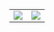 <table>
  <tr>
    <td><img src="https://github-readme-stats.vercel.app/api?username=tari9bro&show_icons=true&theme=radical&include_all_commits=true&count_private=true&hide_rank=false&hide_border=true"/></td>
    <td><img src="https://github-readme-stats.vercel.app/api/top-langs/?username=tari9bro&layout=compact&theme=dark&hide_border=true&bg_color=00000000&langs_count=10&exclude_repo=github-readme-stats,tari9bro.github.io"/></td>
  </tr>
</table>
